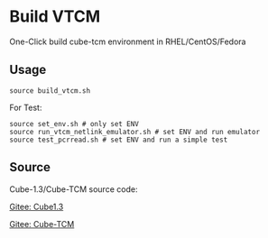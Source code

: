 # Build VTCM

One-Click build cube-tcm environment in RHEL/CentOS/Fedora

## Usage

```shell
source build_vtcm.sh
```

For Test:

```shell
source set_env.sh # only set ENV
source run_vtcm_netlink_emulator.sh # set ENV and run emulator
source test_pcrread.sh # set ENV and run a simple test
```

## Source

Cube-1.3/Cube-TCM source code:

[Gitee: Cube1.3](https://gitee.com/biparadox/cube-1.3)

[Gitee: Cube-TCM](https://gitee.com/biparadox/cube-tcm)

